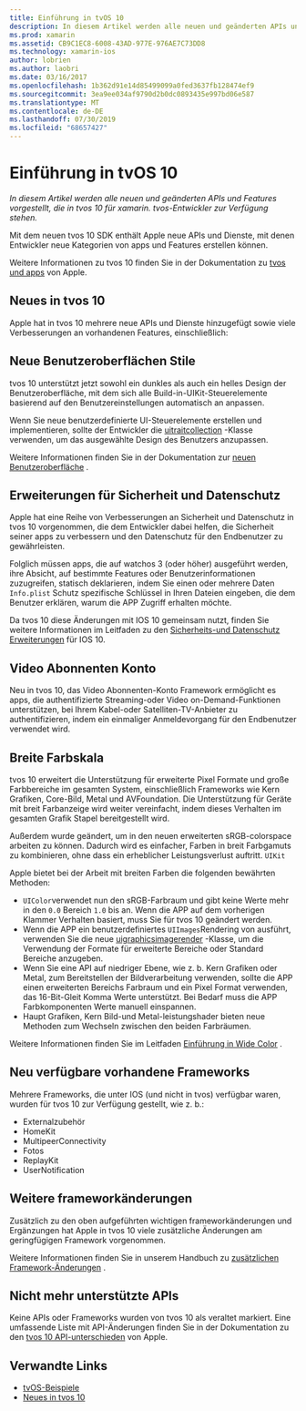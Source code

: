 ```yaml
---
title: Einführung in tvOS 10
description: In diesem Artikel werden alle neuen und geänderten APIs und Features vorgestellt, die in tvos 10 für xamarin. tvos-Entwickler zur Verfügung stehen.
ms.prod: xamarin
ms.assetid: CB9C1EC8-6008-43AD-977E-976AE7C73DD8
ms.technology: xamarin-ios
author: lobrien
ms.author: laobri
ms.date: 03/16/2017
ms.openlocfilehash: 1b362d91e14d85499099a0fed3637fb128474ef9
ms.sourcegitcommit: 3ea9ee034af9790d2b0dc0893435e997bd06e587
ms.translationtype: MT
ms.contentlocale: de-DE
ms.lasthandoff: 07/30/2019
ms.locfileid: "68657427"
---
```

# <a name="introduction-to-tvos-10"></a>Einführung in tvOS 10

_In diesem Artikel werden alle neuen und geänderten APIs und Features vorgestellt, die in tvos 10 für xamarin. tvos-Entwickler zur Verfügung stehen._

Mit dem neuen tvos 10 SDK enthält Apple neue APIs und Dienste, mit denen Entwickler neue Kategorien von apps und Features erstellen können. 

Weitere Informationen zu tvos 10 finden Sie in der Dokumentation zu [tvos und apps](https://developer.apple.com/tvos/) von Apple.

## <a name="whats-new-in-tvos-10"></a>Neues in tvos 10

Apple hat in tvos 10 mehrere neue APIs und Dienste hinzugefügt sowie viele Verbesserungen an vorhandenen Features, einschließlich:

## <a name="new-user-interface-styles"></a>Neue Benutzeroberflächen Stile

tvos 10 unterstützt jetzt sowohl ein dunkles als auch ein helles Design der Benutzeroberfläche, mit dem sich alle Build-in-UIKit-Steuerelemente basierend auf den Benutzereinstellungen automatisch an anpassen.

Wenn Sie neue benutzerdefinierte UI-Steuerelemente erstellen und implementieren, sollte der Entwickler die [uitraitcollection](https://developer.apple.com/reference/uikit/uitraitcollection) -Klasse verwenden, um das ausgewählte Design des Benutzers anzupassen.

Weitere Informationen finden Sie in der Dokumentation zur [neuen Benutzeroberfläche](~/ios/tvos/platform/user-interface-styles.md) .

## <a name="security-and-privacy-enhancements"></a>Erweiterungen für Sicherheit und Datenschutz

Apple hat eine Reihe von Verbesserungen an Sicherheit und Datenschutz in tvos 10 vorgenommen, die dem Entwickler dabei helfen, die Sicherheit seiner apps zu verbessern und den Datenschutz für den Endbenutzer zu gewährleisten.

Folglich müssen apps, die auf watchos 3 (oder höher) ausgeführt werden, ihre Absicht, auf bestimmte Features oder Benutzerinformationen zuzugreifen, statisch deklarieren, indem Sie einen oder mehrere Daten `Info.plist` Schutz spezifische Schlüssel in Ihren Dateien eingeben, die dem Benutzer erklären, warum die APP Zugriff erhalten möchte.

Da tvos 10 diese Änderungen mit IOS 10 gemeinsam nutzt, finden Sie weitere Informationen im Leitfaden zu den [Sicherheits-und Datenschutz Erweiterungen](~/ios/app-fundamentals/security-privacy.md) für IOS 10.

## <a name="video-subscriber-account"></a>Video Abonnenten Konto

Neu in tvos 10, das Video Abonnenten-Konto Framework ermöglicht es apps, die authentifizierte Streaming-oder Video on-Demand-Funktionen unterstützen, bei Ihrem Kabel-oder Satelliten-TV-Anbieter zu authentifizieren, indem ein einmaliger Anmeldevorgang für den Endbenutzer verwendet wird.

<!--To find out more, please see our [Video Subscriber Account](~/ios/platform-features/introduction-to-ios10/video-subscriber-account/) guide.-->

## <a name="wide-color"></a>Breite Farbskala

tvos 10 erweitert die Unterstützung für erweiterte Pixel Formate und große Farbbereiche im gesamten System, einschließlich Frameworks wie Kern Grafiken, Core-Bild, Metal und AVFoundation. Die Unterstützung für Geräte mit breit Farbanzeige wird weiter vereinfacht, indem dieses Verhalten im gesamten Grafik Stapel bereitgestellt wird.

Außerdem wurde geändert, um in den neuen erweiterten sRGB-colorspace arbeiten zu können. Dadurch wird es einfacher, Farben in breit Farbgamuts zu kombinieren, ohne dass ein erheblicher Leistungsverlust auftritt. `UIKit`

Apple bietet bei der Arbeit mit breiten Farben die folgenden bewährten Methoden:

- `UIColor`verwendet nun den sRGB-Farbraum und gibt keine Werte mehr in den `0.0` Bereich `1.0` bis an. Wenn die APP auf dem vorherigen Klammer Verhalten basiert, muss Sie für tvos 10 geändert werden.
- Wenn die APP ein benutzerdefiniertes `UIImages`Rendering von ausführt, verwenden Sie die neue [uigraphicsimagerender](https://developer.apple.com/reference/uikit/uigraphicsimagerenderer) -Klasse, um die Verwendung der Formate für erweiterte Bereiche oder Standard Bereiche anzugeben.
- Wenn Sie eine API auf niedriger Ebene, wie z. b. Kern Grafiken oder Metal, zum Bereitstellen der Bildverarbeitung verwenden, sollte die APP einen erweiterten Bereichs Farbraum und ein Pixel Format verwenden, das 16-Bit-Gleit Komma Werte unterstützt. Bei Bedarf muss die APP Farbkomponenten Werte manuell einspannen.
- Haupt Grafiken, Kern Bild-und Metal-leistungshader bieten neue Methoden zum Wechseln zwischen den beiden Farbräumen.

Weitere Informationen finden Sie im Leitfaden [Einführung in Wide Color](~/ios/platform/wide-color.md) .

## <a name="newly-available-existing-frameworks"></a>Neu verfügbare vorhandene Frameworks

Mehrere Frameworks, die unter IOS (und nicht in tvos) verfügbar waren, wurden für tvos 10 zur Verfügung gestellt, wie z. b.:

- Externalzubehör
- HomeKit
- MultipeerConnectivity
- Fotos
- ReplayKit
- UserNotification

## <a name="additional-framework-changes"></a>Weitere frameworkänderungen

Zusätzlich zu den oben aufgeführten wichtigen frameworkänderungen und Ergänzungen hat Apple in tvos 10 viele zusätzliche Änderungen am geringfügigen Framework vorgenommen.

Weitere Informationen finden Sie in unserem Handbuch zu [zusätzlichen Framework-Änderungen](~/ios/tvos/platform/introduction-to-tvos10/additional-framework-changes.md) .

## <a name="deprecated-apis"></a>Nicht mehr unterstützte APIs

Keine APIs oder Frameworks wurden von tvos 10 als veraltet markiert. Eine umfassende Liste mit API-Änderungen finden Sie in der Dokumentation zu den [tvos 10 API-unterschieden](https://developer.apple.com/library/prerelease/content/releasenotes/General/tvOS10APIDiffs/index.html) von Apple.



## <a name="related-links"></a>Verwandte Links

- [tvOS-Beispiele](https://docs.microsoft.com/samples/browse/?products=xamarin&term=Xamarin.iOS+tvOS)
- [Neues in tvos 10](https://developer.apple.com/library/prerelease/content/releasenotes/General/WhatsNewinTVOS/Articles/tvOS10.html#//apple_ref/doc/uid/TP40017259-SW1)
